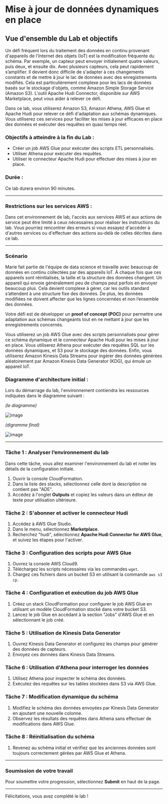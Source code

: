 # Mise à jour de données dynamiques en place

## Vue d'ensemble du Lab et objectifs

Un défi fréquent lors du traitement des données en continu provenant d'appareils de l'Internet des objets (IoT) est la modification fréquente du schéma. Par exemple, un capteur peut envoyer initialement quatre valeurs, puis deux, et ensuite dix. Avec plusieurs capteurs, cela peut rapidement s’amplifier. Il devient donc difficile de s'adapter à ces changements constants et de mettre à jour le lac de données avec des enregistrements modifiés. Cela est particulièrement complexe pour les lacs de données basés sur le stockage d'objets, comme Amazon Simple Storage Service (Amazon S3). L'outil Apache Hudi Connector, disponible sur AWS Marketplace, peut vous aider à relever ce défi.

Dans ce lab, vous utiliserez Amazon S3, Amazon Athena, AWS Glue et Apache Hudi pour relever ce défi d'adaptation aux schémas dynamiques. Vous utiliserez ces services pour faciliter les mises à jour efficaces en place des données et exécuter des requêtes en quasi temps réel.

### Objectifs à atteindre à la fin du Lab :

- Créer un job AWS Glue pour exécuter des scripts ETL personnalisés.
- Utiliser Athena pour exécuter des requêtes.
- Utiliser le connecteur Apache Hudi pour effectuer des mises à jour en place.

### Durée : 
Ce lab durera environ 90 minutes.

---

### Restrictions sur les services AWS :
Dans cet environnement de lab, l'accès aux services AWS et aux actions de service peut être limité à ceux nécessaires pour réaliser les instructions du lab. Vous pourriez rencontrer des erreurs si vous essayez d'accéder à d'autres services ou d'effectuer des actions au-delà de celles décrites dans ce lab.

---

### Scénario

Marie fait partie de l'équipe de data science et travaille avec beaucoup de données en continu collectées par des appareils IoT. À chaque fois que ces appareils sont réinitialisés, la taille et la structure des données changent. Un appareil qui envoie généralement peu de champs peut parfois en envoyer beaucoup plus. Cela devient complexe à gérer, car les outils standard s’attendent à une structure fixe des données. De plus, les données modifiées ne doivent affecter que les lignes concernées et non l’ensemble des données.

Votre défi est de développer un **proof of concept (POC)** pour permettre une adaptation aux schémas changeants tout en ne mettant à jour que les enregistrements concernés.

Vous utiliserez un job AWS Glue avec des scripts personnalisés pour gérer ce schéma dynamique et le connecteur Apache Hudi pour les mises à jour en place. Vous utiliserez Athena pour exécuter des requêtes SQL sur les données dynamiques, et S3 pour le stockage des données. Enfin, vous utiliserez Amazon Kinesis Data Streams pour ingérer des données générées aléatoirement par Amazon Kinesis Data Generator (KDG), qui émule un appareil IoT.

### Diagramme d'architecture initial :
Lors du démarrage du lab, l'environnement contiendra les ressources indiquées dans le diagramme suivant :

*(le diagramme)*

![image](https://github.com/user-attachments/assets/81d4eec3-c5b8-46af-8e21-8abf3a762fc8)

*(digramme final)*

![image](https://github.com/user-attachments/assets/8d8e5b28-0b0e-4b6d-b8f1-f54b778702c5)

---

### Tâche 1 : Analyser l’environnement du lab

Dans cette tâche, vous allez examiner l'environnement du lab et noter les détails de la configuration initiale.

1. Ouvrir la console CloudFormation.
2. Dans la liste des stacks, sélectionnez celle dont la description ne contient pas "ADE".
3. Accédez à l'onglet **Outputs** et copiez les valeurs dans un éditeur de texte pour utilisation ultérieure.

### Tâche 2 : S'abonner et activer le connecteur Hudi

1. Accédez à AWS Glue Studio.
2. Dans le menu, sélectionnez **Marketplace**.
3. Recherchez "hudi", sélectionnez **Apache Hudi Connector for AWS Glue**, et suivez les étapes pour l'activer.

### Tâche 3 : Configuration des scripts pour AWS Glue

1. Ouvrez la console AWS Cloud9.
2. Téléchargez les scripts nécessaires via les commandes `wget`.
3. Chargez ces fichiers dans un bucket S3 en utilisant la commande `aws s3 cp`.

### Tâche 4 : Configuration et exécution du job AWS Glue

1. Créez un stack CloudFormation pour configurer le job AWS Glue en utilisant un modèle CloudFormation stocké dans votre bucket S3.
2. Lancez le job Glue en accédant à la section "Jobs" d'AWS Glue et en sélectionnant le job créé.

### Tâche 5 : Utilisation de Kinesis Data Generator

1. Ouvrez Kinesis Data Generator et configurez les champs pour générer des données de capteurs.
2. Envoyez ces données dans Kinesis Data Streams.

### Tâche 6 : Utilisation d'Athena pour interroger les données

1. Utilisez Athena pour inspecter le schéma des données.
2. Exécutez des requêtes sur les tables stockées dans S3 via AWS Glue.

### Tâche 7 : Modification dynamique du schéma

1. Modifiez le schéma des données envoyées par Kinesis Data Generator en ajoutant une nouvelle colonne.
2. Observez les résultats des requêtes dans Athena sans effectuer de modifications dans AWS Glue.

### Tâche 8 : Réinitialisation du schéma

1. Revenez au schéma initial et vérifiez que les anciennes données sont toujours correctement gérées par AWS Glue et Athena.

---

### Soumission de votre travail

Pour soumettre votre progression, sélectionnez **Submit** en haut de la page.

---

Félicitations, vous avez complété le lab !

